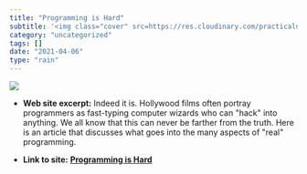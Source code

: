 ```yaml
---
title: "Programming is Hard"
subtitle: '<img class="cover" src=https://res.cloudinary.com/practicaldev/image/fetch/s--e2vMP1EM--/c_imagga_sc...'
category: "uncategorized"
tags: []
date: "2021-04-06"
type: "rain"
---
```

<img class="cover" src=https://res.cloudinary.com/practicaldev/image/fetch/s--e2vMP1EM--/c_imagga_scale,f_auto,fl_progressive,h_500,q_auto,w_1000/https://thepracticaldev.s3.amazonaws.com/i/2viihq3r5g6c9h7zatbo.png>



* **Web site excerpt:** Indeed it is. Hollywood films often portray programmers as fast-typing computer wizards who can "hack" into anything. We all know that this can never be farther from the truth. Here is an article that discusses what goes into the many aspects of "real" programming.

* **Link to site:** **[Programming is Hard](https://dev.to/somedood/programming-is-hard-2p87)**